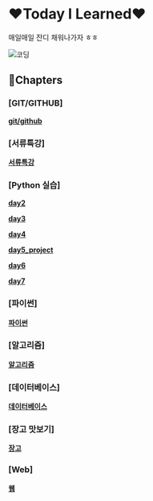 # ❤Today I Learned❤

매일매일 잔디 채워나가자 ㅎㅎ

![코딩](https://c.tenor.com/2co4feAipsYAAAAd/hasbulla-hasbik.gif)

## 🙌Chapters

### [GIT/GITHUB]

**[git/github](./깃,깃허브)**

### [서류특강]

**[서류특강](./서류특강)**

### [Python 실습]

**[day2](./python_assignment/day2/)**

**[day3](./python_assignment/day3/)**

**[day4](./python_assignment/day4/)**

**[day5_project](./python_assignment/day5_project/)**

**[day6](./python_assignment/day6/)**

**[day7](./python_assignment/day7/)**

### [파이썬]

**[파이썬](./파이썬)**

### [알고리즘]

**[알고리즘](./알고리즘)**

### [데이터베이스]

**[데이터베이스](./데이터베이스)**

### [장고 맛보기]

**[장고](./장고)**

### [Web]

**[웹](./웹)**
